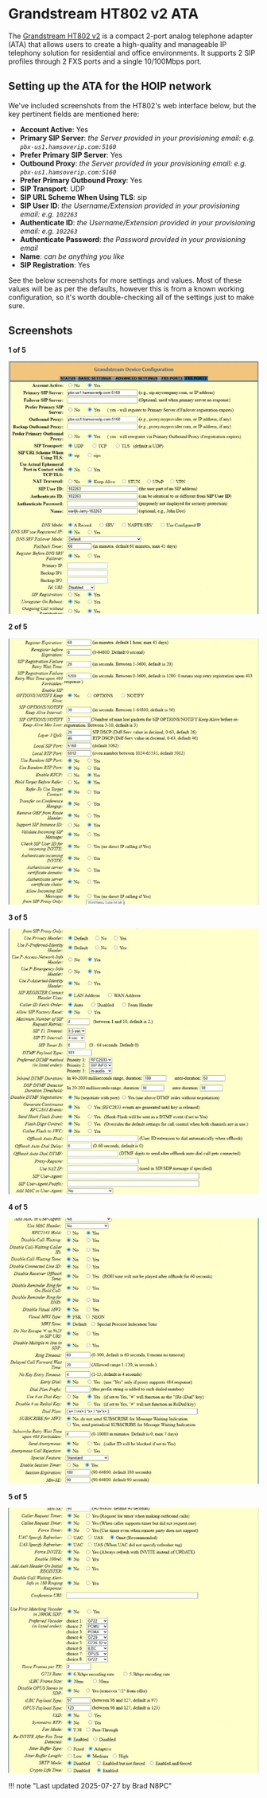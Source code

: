 # Grandstream HT802 v2 ATA

The [Grandstream HT802 v2](https://www.grandstream.com/products/gateways-and-atas/analog-telephone-adaptors/product/ht802v2) is a compact 2-port analog telephone adapter (ATA) that allows users to create a high-quality and manageable IP telephony solution for residential and office environments.  It supports 2 SIP profiles through 2 FXS ports and a single 10/100Mbps port.

## Setting up the ATA for the HOIP network

We've included screenshots from the HT802's web interface below, but the key pertinent fields are mentioned here:

* **Account Active**: Yes
* **Primary SIP Server**: _the Server provided in your provisioning email: e.g. `pbx-us1.hamsoverip.com:5160`_
* **Prefer Primary SIP Server**: Yes
* **Outbound Proxy**: _the Server provided in your provisioning email: e.g. `pbx-us1.hamsoverip.com:5160`_
* **Prefer Primary Outbound Proxy**: Yes
* **SIP Transport**: UDP
* **SIP URL Scheme When Using TLS**: sip
* **SIP User ID**: _the Username/Extension provided in your provisioning email: e.g. `102263`_
* **Authenticate ID**: _the Username/Extension provided in your provisioning email: e.g. `102263`_
* **Authenticate Password**: _the Password provided in your provisioning email_
* **Name**: _can be anything you like_
* **SIP Registration**: Yes

See the below screenshots for more settings and values.  Most of these values will be as per the defaults, however this is from a known working configuration, so it's worth double-checking all of the settings just to make sure.

## Screenshots

**1 of 5**

![Screenshot of the web interface of the Grandstream HT802 v2 - 1 of 5](./images/hardphone-grandstream-ht802v2-1.jpg "Screenshot of the web interface of the Grandstream HT802 v2 - 1 of 5")

**2 of 5**

![Screenshot of the web interface of the Grandstream HT802 v2 - 2 of 5](./images/hardphone-grandstream-ht802v2-2.jpg "Screenshot of the web interface of the Grandstream HT802 v2 - 2 of 5")

**3 of 5**

![Screenshot of the web interface of the Grandstream HT802 v2 - 3 of 5](./images/hardphone-grandstream-ht802v2-3.jpg "Screenshot of the web interface of the Grandstream HT802 v2 - 3 of 5")

**4 of 5**

![Screenshot of the web interface of the Grandstream HT802 v2 - 4 of 5](./images/hardphone-grandstream-ht802v2-4.jpg "Screenshot of the web interface of the Grandstream HT802 v2 - 4 of 5")

**5 of 5**

![Screenshot of the web interface of the Grandstream HT802 v2 - 5 of 5](./images/hardphone-grandstream-ht802v2-5.jpg "Screenshot of the web interface of the Grandstream HT802 v2 - 5 of 5")

!!! note "Last updated 2025-07-27 by Brad N8PC"
